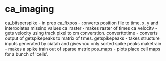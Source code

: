 # ca_imaging

ca_bitsperspike - in prep
ca_fixpos - converts position file to time, x, y and interpolates missing values
ca_raster - makes raster of times
ca_velocity - gets velocity using track pixel to cm converstion.
converttotime - converts output of getspikepeaks to matrix of times.
getspikepeaks - takes structure inputs generated by ciatah and gives you only sorted spike peaks
maketrain - makes a spike train out of sparse matrix
pos_maps - plots place cell maps for a bunch of 'cells'.
